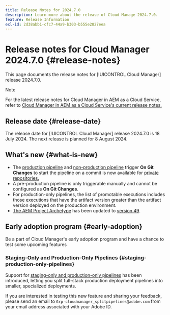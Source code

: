 ```yaml
---
title: Release Notes for 2024.7.0
description: Learn more about the release of Cloud Manage 2024.7.0.
feature: Release Information
exl-id: 2d38abb1-cfc7-44a9-b303-b555e2827eea
---
```


# Release notes for Cloud Manager 2024.7.0 {#release-notes}

This page documents the release notes for [!UICONTROL Cloud Manager] release 2024.7.0.

>[!NOTE]
>
>For the latest release notes for Cloud Manager in AEM as a Cloud Service, refer to [Cloud Manager in AEM as a Cloud Service's current release notes.](https://experienceleague.adobe.com/en/docs/experience-manager-cloud-service/content/release-notes/cloud-manager/current)

## Release date {#release-date}

The release date for [!UICONTROL Cloud Manager] release 2024.7.0 is 18 July 2024. The next release is planned for 8 August 2024.

## What's new {#what-is-new}

* The [production pipeline](/help/using/production-pipelines.md#adding-production-pipeline) and [non-production pipeline](/help/using/non-production-pipelines.md#adding-non-production-pipeline) trigger **On Git Changes** to start the pipeline on a commit is now available for [private repositories.](/help/managing-code/private-repositories.md)
* A pre-production pipeline is only triggerable manually and cannot be configured as **On Git Changes**.
* For production-only pipelines, the list of promotable executions includes those executions that have the artifact version greater than the artifact version deployed on the production environment.
* [The AEM Project Archetype](https://experienceleague.adobe.com/en/docs/experience-manager-core-components/using/developing/archetype/overview) has been updated to [version 49](https://github.com/adobe/aem-project-archetype/tree/aem-project-archetype-49).


## Early adoption program {#early-adoption}

Be a part of Cloud Manager's early adoption program and have a chance to test some upcoming features

### Staging-Only and Production-Only Pipelines {#staging-production-only-pipelines}

Support for [staging-only and production-only pipelines](/help/using/stage-prod-only.md) has been introduced, letting you split full-stack production deployment pipelines into smaller, specialized deployments.

If you are interested in testing this new feature and sharing your feedback, please send an email to  `Grp-cloudmanager_splitpipelines@adobe.com` from your email address associated with your Adobe ID. 
